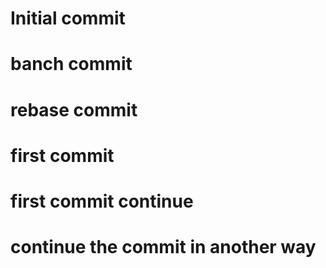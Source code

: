 # Initial commit



# banch commit





# rebase commit






# first commit
# first commit continue
# continue the commit in another way
